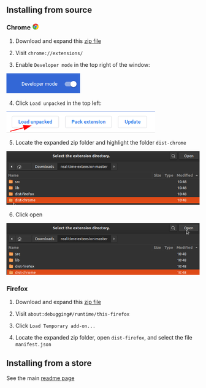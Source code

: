 ## Installing from source

###  Chrome [![chrome](images/chrome.png)](#)

1. Download and expand this [zip file](https://github.com/reveddit/real-time-extension/archive/master.zip)

2. Visit `chrome://extensions/`

3. Enable `Developer mode` in the top right of the window:

[![enable developer mode](/images/enable-dev-mode.png)](#)

4. Click `Load unpacked` in the top left:

[![Load unpacked](/images/load-unpacked.png)](#)

5. Locate the expanded zip folder and highlight the folder `dist-chrome`

[![Load unpacked](/images/select-extension-folder.png)](#)

6. Click open

[![Load unpacked](/images/click-open.png)](#)

### Firefox

1. Download and expand this [zip file](https://github.com/reveddit/real-time-extension/archive/master.zip)

2. Visit `about:debugging#/runtime/this-firefox`

3. Click `Load Temporary add-on...`

4. Locate the expanded zip folder, open `dist-firefox`, and select the file `manifest.json`

## Installing from a store

See the main [readme page](README.md)

